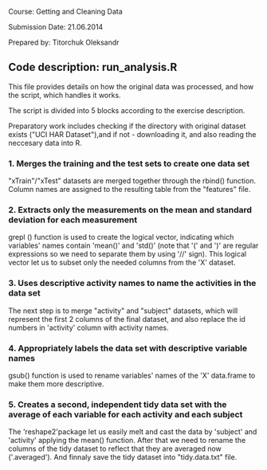 Course: Getting and Cleaning Data

Submission Date: 21.06.2014

Prepared by: Titorchuk Oleksandr

## Code description: run_analysis.R

This file provides details on how the original data was processed, and how the script, which handles it works.

The script is divided into 5 blocks according to the exercise description.

Preparatory work includes checking if the directory with original dataset exists ("UCI HAR Dataset"),and if not - downloading it, and also reading the neccesary data into R.

### 1. Merges the training and the test sets to create one data set
"xTrain"/"xTest" datasets are merged together through the rbind() function.
Column names are assigned to the resulting table from the "features" file.

### 2. Extracts only the measurements on the mean and standard deviation for each measurement
grepl () function is used to create the logical vector, indicating which variables' names contain 'mean()' and 'std()' (note that '(' and ')' are regular expressions so we need to separate them by using '//' sign).
This logical vector let us to subset only the needed columns from the 'X' dataset. 

### 3. Uses descriptive activity names to name the activities in the data set
The next step is to merge "activity" and "subject" datasets, which will represent the first 2 columns of the final dataset, and also replace the id numbers in 'activity' column with activity names.

### 4. Appropriately labels the data set with descriptive variable names
gsub() function is used to rename variables' names of the 'X' data.frame to make them more descriptive.

### 5. Creates a second, independent tidy data set with the average of each variable for each activity and each subject
The 'reshape2'package let us easily melt and cast the data by 'subject' and 'activity' applying the mean() function. 
After that we need to rename the columns of the tidy dataset to reflect that they are averaged now ('.averaged').
And finnaly save the tidy dataset into "tidy.data.txt" file.